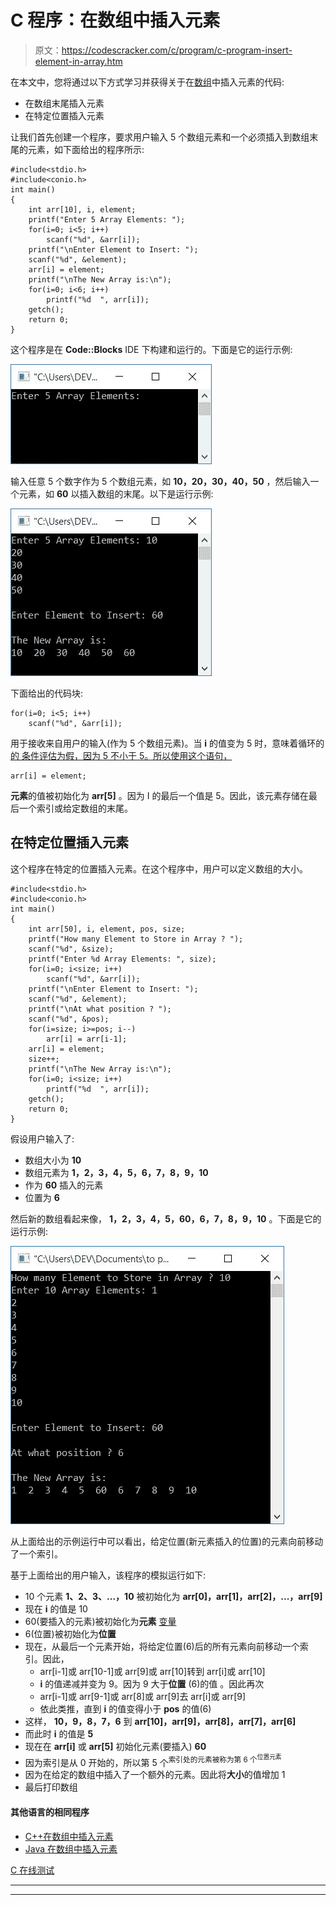 # C 程序：在数组中插入元素

> 原文：<https://codescracker.com/c/program/c-program-insert-element-in-array.htm>

在本文中，您将通过以下方式学习并获得关于在[数组](/c/c-arrays.htm)中插入元素的代码:

*   在数组末尾插入元素
*   在特定位置插入元素

让我们首先创建一个程序，要求用户输入 5 个数组元素和一个必须插入到数组末尾的元素，如下面给出的程序所示:

```
#include<stdio.h>
#include<conio.h>
int main()
{
    int arr[10], i, element;
    printf("Enter 5 Array Elements: ");
    for(i=0; i<5; i++)
        scanf("%d", &arr[i]);
    printf("\nEnter Element to Insert: ");
    scanf("%d", &element);
    arr[i] = element;
    printf("\nThe New Array is:\n");
    for(i=0; i<6; i++)
        printf("%d  ", arr[i]);
    getch();
    return 0;
}
```

这个程序是在 **Code::Blocks** IDE 下构建和运行的。下面是它的运行示例:

![c program insert element in array](img/ccc00cb32036edc8c0fecb1b2d099d42.png)

输入任意 5 个数字作为 5 个数组元素，如 **10，20，30，40，50** ，然后输入一个元素，如 **60** 以插入数组的末尾。以下是运行示例:

![insert element in array c](img/da7ffd397c12e5e5b0d9d4f272655c0d.png)

下面给出的代码块:

```
for(i=0; i<5; i++)
    scanf("%d", &arr[i]);
```

用于接收来自用户的输入(作为 5 个数组元素)。当 **i** 的值变为 5 时，意味着循环的[的 条件评估为假，因为 5 不小于 5。所以使用这个语句，](/c/c-for-loop.htm)

```
arr[i] = element;
```

**元素**的值被初始化为 **arr[5]** 。因为 I 的最后一个值是 5。因此，该元素存储在最后一个索引或给定数组的末尾。

## 在特定位置插入元素

这个程序在特定的位置插入元素。在这个程序中，用户可以定义数组的大小。

```
#include<stdio.h>
#include<conio.h>
int main()
{
    int arr[50], i, element, pos, size;
    printf("How many Element to Store in Array ? ");
    scanf("%d", &size);
    printf("Enter %d Array Elements: ", size);
    for(i=0; i<size; i++)
        scanf("%d", &arr[i]);
    printf("\nEnter Element to Insert: ");
    scanf("%d", &element);
    printf("\nAt what position ? ");
    scanf("%d", &pos);
    for(i=size; i>=pos; i--)
        arr[i] = arr[i-1];
    arr[i] = element;
    size++;
    printf("\nThe New Array is:\n");
    for(i=0; i<size; i++)
        printf("%d  ", arr[i]);
    getch();
    return 0;
}
```

假设用户输入了:

*   数组大小为 **10**
*   数组元素为 **1，2，3，4，5，6，7，8，9，10**
*   作为 **60** 插入的元素
*   位置为 **6**

然后新的数组看起来像， **1，2，3，4，5，60，6，7，8，9，10** 。下面是它的运行示例:

![insert element at position c](img/c2e2a9391fee2da5461e2c4433809292.png)

从上面给出的示例运行中可以看出，给定位置(新元素插入的位置)的元素向前移动了一个索引。

基于上面给出的用户输入，该程序的模拟运行如下:

*   10 个元素 **1、2、3、...，10** 被初始化为 **arr[0]，arr[1]，arr[2]，...，arr[9]**
*   现在 **i** 的值是 10
*   60(要插入的元素)被初始化为**元素** [变量](/c/c-variables.htm)
*   6(位置)被初始化为**位置**
*   现在，从最后一个元素开始，将给定位置(6)后的所有元素向前移动一个索引。因此，
    *   arr[i-1]或 arr[10-1]或 arr[9]或 arr[10]转到 arr[i]或 arr[10]
    *   **i** 的值递减并变为 9。因为 9 大于**位置** (6)的值 。因此再次
    *   arr[i-1]或 arr[9-1]或 arr[8]或 arr[9]去 arr[i]或 arr[9]
    *   依此类推，直到 **i** 的值变得小于 **pos** 的值(6)
*   这样， **10，9，8，7，6** 到 **arr[10]，arr[9]，arr[8]，arr[7]，arr[6]**
*   而此时 **i** 的值是 **5**
*   现在在 **arr[i]** 或 **arr[5]** 初始化元素(要插入) **60**
*   因为索引是从 0 开始的，所以第 5 个<sup>索引处的元素被称为第 6 个<sup>位置元素</sup></sup>
*   因为在给定的数组中插入了一个额外的元素。因此将**大小**的值增加 1
*   最后打印数组

#### 其他语言的相同程序

*   [C++在数组中插入元素](/cpp/program/cpp-program-insert-element-in-array.htm)
*   [Java 在数组中插入元素](/java/program/java-program-insert-element-in-array.htm)

[C 在线测试](/exam/showtest.php?subid=2)

* * *

* * *
